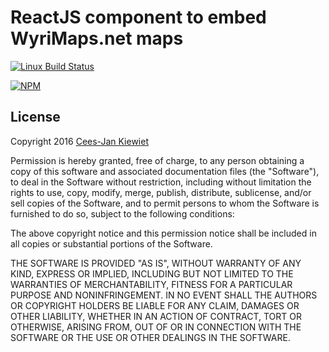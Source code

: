 # ReactJS component to embed WyriMaps.net maps

[![Linux Build Status](https://travis-ci.org/WyriMaps/reactjs-embed-wyrimaps-map.png)](https://travis-ci.org/WyriMaps/reactjs-embed-wyrimaps-map)

[![NPM](https://nodei.co/npm/react-embed-wyrimaps-map.png?downloads=true&downloadRank=true&stars=true)](https://www.npmjs.com/package/react-embed-wyrimaps-map)

## License ##

Copyright 2016 [Cees-Jan Kiewiet](http://wyrihaximus.net/)

Permission is hereby granted, free of charge, to any person
obtaining a copy of this software and associated documentation
files (the "Software"), to deal in the Software without
restriction, including without limitation the rights to use,
copy, modify, merge, publish, distribute, sublicense, and/or sell
copies of the Software, and to permit persons to whom the
Software is furnished to do so, subject to the following
conditions:

The above copyright notice and this permission notice shall be
included in all copies or substantial portions of the Software.

THE SOFTWARE IS PROVIDED "AS IS", WITHOUT WARRANTY OF ANY KIND,
EXPRESS OR IMPLIED, INCLUDING BUT NOT LIMITED TO THE WARRANTIES
OF MERCHANTABILITY, FITNESS FOR A PARTICULAR PURPOSE AND
NONINFRINGEMENT. IN NO EVENT SHALL THE AUTHORS OR COPYRIGHT
HOLDERS BE LIABLE FOR ANY CLAIM, DAMAGES OR OTHER LIABILITY,
WHETHER IN AN ACTION OF CONTRACT, TORT OR OTHERWISE, ARISING
FROM, OUT OF OR IN CONNECTION WITH THE SOFTWARE OR THE USE OR
OTHER DEALINGS IN THE SOFTWARE.
